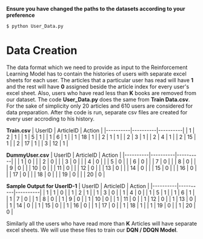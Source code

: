 **Ensure you have changed the paths to the datasets according to your preference**

```sh
$ python User_Data.py
```

# Data Creation
The data format which we need to provide as input to the Reinforcement Learning Model has to contain the histories of users with separate excel sheets for each user. The articles that a particular user has read will have **1** and the rest will have **0** assigned beside the article index for every user's excel sheet.
Also, users who have read less than **K** books are removed from our dataset.
The code **User_Data.py** does the same from **Train Data.csv**.
For the sake of simplicity only 20 articles and 610 users are considered for data preparation. After the code is run, separate csv files are created for every user accroding to his history.

**Train.csv**
| UserID | ArticleID | Action |
|----------|----------|----------|
| 1  | 2  | 1  |
| 1  | 5  | 1  |
| 1  | 6  | 1  |
| 1  | 18  | 1  |
| 2  | 1  | 1  |
| 2  | 3 | 1  |
| 2  | 4  | 1  |
| 2  | 15  | 1  |
| 2  | 17  | 1  |
| 3  | 12  | 1  |

**DummyUser.csv**
| UserID | ArticleID | Action |
|----------|----------|----------|
|  | 1 | 0  |
|  | 2 | 0  |
|  | 3 | 0  |
|  | 4 | 0  |
|  | 5 | 0  |
|  | 6 | 0  |
|  | 7 | 0  |
|  | 8 | 0  |
|  | 9 | 0  |
|  | 10 | 0 |
|  | 11 | 0  |
|  | 12 | 0  |
|  | 13 | 0  |
|  | 14 | 0  |
|  | 15 | 0  |
|  | 16 | 0  |
|  | 17 | 0  |
|  | 18 | 0  |
|  | 19 | 0  |
|  | 20 | 0 |

**Sample Output for UserID-1**
| UserID | ArticleID | Action |
|----------|----------|----------|
| 1 | 1 | 0  |
| 1 | 2 | 1  |
| 1 | 3 | 0  |
| 1 | 4 | 0  |
| 1 | 5 | 1  |
| 1 | 6 | 1  |
| 1 | 7 | 0  |
| 1 | 8 | 0  |
| 1 | 9 | 0  |
| 1 | 10 | 0 |
| 1 | 11 | 0  |
| 1 | 12 | 0  |
| 1 | 13 | 0  |
| 1 | 14 | 0  |
| 1 | 15 | 0  |
| 1 | 16 | 0  |
| 1 | 17 | 0  |
| 1 | 18 | 1  |
| 1 | 19 | 0  |
| 1 | 20 | 0 |

Similarly all the users who have read more than **K** Articles will have separate excel sheets.
We will use these files to train our **DQN / DDQN Model**.

